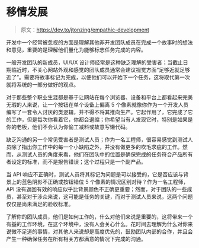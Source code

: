 # 移情发展

> 原文：<https://dev.to/jtonzing/empathic-development>

开发中一个经常被忽视的方面是理解其他非开发团队成员在完成一个故事时的想法和意见，重要的是理解他们量化为能够标志任务完成的内容。

一般开发团队的新成员，UI/UX 设计师经常是这种缺乏理解的受害者；当截止日期临近时，不关心网站外观和感觉的团队成员通常会建议视觉方面“足够近就足够近了”。需要将故事标记为完成，以便他们可以开始下一个任务，这将取代第一次就将系统的一部分做好的观点。

对于那些整个职业生涯都是基于让网站在每个浏览器、设备和平台上都看起来完美无瑕的人来说，让一个按钮在单个设备上偏离 5 个像素就像你作为一个开发人员编写了一套令人讨厌的类逻辑，并不得不将其推向生产。它起作用了，它完成了它的工作，但是每次你看着它，你都会退缩；你希望当有人发现它时，特别是如果是你的老板，他们不会认为你偷工减料或故意写懒代码。

缺乏沟通的另一个常见受害者是测试人员；作为一名工程师，很容易感觉到测试人员除了指出你工作中的每一个小缺陷之外，并没有做更多的吹毛求疵的工作。然而，从测试人员的角度来看，他们在团队中的位置是确保完成的任务符合产品所有者设定的标准，而不是报告错误；这个过程只是一个副产品。

当 API 响应不正确时，测试人员将其标记为问题是可以接受的，它是否应该与背景上的蓝色阴影不正确或按钮错位 5 个像素的情况区别对待？作为一名工程师，API 没有返回有效的响应似乎比背景颜色不正确更重要；然而，对于团队的一些成员，甚至对于涉众来说，这可能是任务的关键，而对于测试人员来说，这两个问题仅仅是尚未满足的验收标准。

了解你的团队成员，他们是如何工作的，什么对他们来说是重要的，这将带来一个有益的工作环境，在这个环境中，没有人会关心什么。花时间去理解为什么对你来说微不足道的事情，对其他人来说却是高度优先的，鼓励团队内部的合作，并且会产生一种确保任务在所有相关方都满意的情况下完成的沟通。